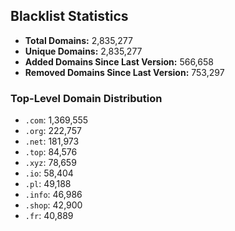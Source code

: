 ## Blacklist Statistics

- **Total Domains:** 2,835,277
- **Unique Domains:** 2,835,277
- **Added Domains Since Last Version:** 566,658
- **Removed Domains Since Last Version:** 753,297

### Top-Level Domain Distribution

-  `.com`: 1,369,555
-  `.org`: 222,757
-  `.net`: 181,973
-  `.top`: 84,576
-  `.xyz`: 78,659
-  `.io`: 58,404
-  `.pl`: 49,188
-  `.info`: 46,986
-  `.shop`: 42,900
-  `.fr`: 40,889

